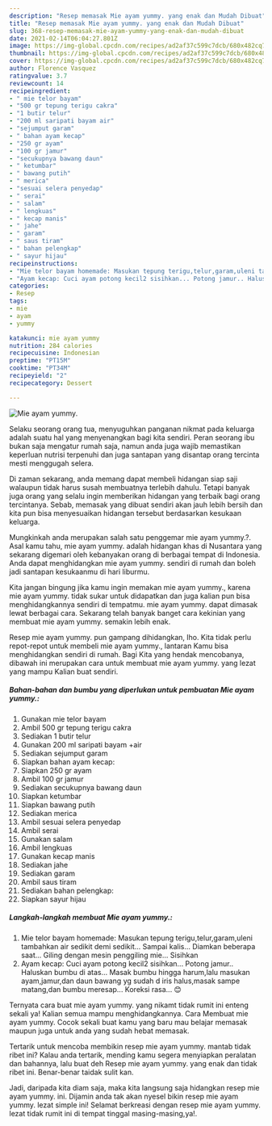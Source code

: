 ```yaml
---
description: "Resep memasak Mie ayam yummy. yang enak dan Mudah Dibuat"
title: "Resep memasak Mie ayam yummy. yang enak dan Mudah Dibuat"
slug: 368-resep-memasak-mie-ayam-yummy-yang-enak-dan-mudah-dibuat
date: 2021-02-14T06:04:27.801Z
image: https://img-global.cpcdn.com/recipes/ad2af37c599c7dcb/680x482cq70/mie-ayam-yummy-foto-resep-utama.jpg
thumbnail: https://img-global.cpcdn.com/recipes/ad2af37c599c7dcb/680x482cq70/mie-ayam-yummy-foto-resep-utama.jpg
cover: https://img-global.cpcdn.com/recipes/ad2af37c599c7dcb/680x482cq70/mie-ayam-yummy-foto-resep-utama.jpg
author: Florence Vasquez
ratingvalue: 3.7
reviewcount: 14
recipeingredient:
- " mie telor bayam"
- "500 gr tepung terigu cakra"
- "1 butir telur"
- "200 ml saripati bayam air"
- "sejumput garam"
- " bahan ayam kecap"
- "250 gr ayam"
- "100 gr jamur"
- "secukupnya bawang daun"
- " ketumbar"
- " bawang putih"
- " merica"
- "sesuai selera penyedap"
- " serai"
- " salam"
- " lengkuas"
- " kecap manis"
- " jahe"
- " garam"
- " saus tiram"
- " bahan pelengkap"
- " sayur hijau"
recipeinstructions:
- "Mie telor bayam homemade: Masukan tepung terigu,telur,garam,uleni tambahkan air sedikit demi sedikit... Sampai kalis... Diamkan beberapa saat... Giling dengan mesin penggiling mie... Sisihkan"
- "Ayam kecap: Cuci ayam potong kecil2 sisihkan... Potong jamur.. Haluskan bumbu di atas... Masak bumbu hingga harum,lalu masukan ayam,jamur,dan daun bawang yg sudah d iris halus,masak sampe matang,dan bumbu meresap... Koreksi rasa... 😊"
categories:
- Resep
tags:
- mie
- ayam
- yummy

katakunci: mie ayam yummy 
nutrition: 284 calories
recipecuisine: Indonesian
preptime: "PT15M"
cooktime: "PT34M"
recipeyield: "2"
recipecategory: Dessert

---
```



![Mie ayam yummy.](https://img-global.cpcdn.com/recipes/ad2af37c599c7dcb/680x482cq70/mie-ayam-yummy-foto-resep-utama.jpg)

Selaku seorang orang tua, menyuguhkan panganan nikmat pada keluarga adalah suatu hal yang menyenangkan bagi kita sendiri. Peran seorang ibu bukan saja mengatur rumah saja, namun anda juga wajib memastikan keperluan nutrisi terpenuhi dan juga santapan yang disantap orang tercinta mesti menggugah selera.

Di zaman  sekarang, anda memang dapat membeli hidangan siap saji walaupun tidak harus susah membuatnya terlebih dahulu. Tetapi banyak juga orang yang selalu ingin memberikan hidangan yang terbaik bagi orang tercintanya. Sebab, memasak yang dibuat sendiri akan jauh lebih bersih dan kita pun bisa menyesuaikan hidangan tersebut berdasarkan kesukaan keluarga. 



Mungkinkah anda merupakan salah satu penggemar mie ayam yummy.?. Asal kamu tahu, mie ayam yummy. adalah hidangan khas di Nusantara yang sekarang digemari oleh kebanyakan orang di berbagai tempat di Indonesia. Anda dapat menghidangkan mie ayam yummy. sendiri di rumah dan boleh jadi santapan kesukaanmu di hari liburmu.

Kita jangan bingung jika kamu ingin memakan mie ayam yummy., karena mie ayam yummy. tidak sukar untuk didapatkan dan juga kalian pun bisa menghidangkannya sendiri di tempatmu. mie ayam yummy. dapat dimasak lewat berbagai cara. Sekarang telah banyak banget cara kekinian yang membuat mie ayam yummy. semakin lebih enak.

Resep mie ayam yummy. pun gampang dihidangkan, lho. Kita tidak perlu repot-repot untuk membeli mie ayam yummy., lantaran Kamu bisa menghidangkan sendiri di rumah. Bagi Kita yang hendak mencobanya, dibawah ini merupakan cara untuk membuat mie ayam yummy. yang lezat yang mampu Kalian buat sendiri.

<!--inarticleads1-->

##### Bahan-bahan dan bumbu yang diperlukan untuk pembuatan Mie ayam yummy.:

1. Gunakan  mie telor bayam
1. Ambil 500 gr tepung terigu cakra
1. Sediakan 1 butir telur
1. Gunakan 200 ml saripati bayam +air
1. Sediakan sejumput garam
1. Siapkan  bahan ayam kecap:
1. Siapkan 250 gr ayam
1. Ambil 100 gr jamur
1. Sediakan secukupnya bawang daun
1. Siapkan  ketumbar
1. Siapkan  bawang putih
1. Sediakan  merica
1. Ambil sesuai selera penyedap
1. Ambil  serai
1. Gunakan  salam
1. Ambil  lengkuas
1. Gunakan  kecap manis
1. Sediakan  jahe
1. Sediakan  garam
1. Ambil  saus tiram
1. Sediakan  bahan pelengkap:
1. Siapkan  sayur hijau




<!--inarticleads2-->

##### Langkah-langkah membuat Mie ayam yummy.:

1. Mie telor bayam homemade: Masukan tepung terigu,telur,garam,uleni tambahkan air sedikit demi sedikit... Sampai kalis... Diamkan beberapa saat... Giling dengan mesin penggiling mie... Sisihkan
1. Ayam kecap: Cuci ayam potong kecil2 sisihkan... Potong jamur.. Haluskan bumbu di atas... Masak bumbu hingga harum,lalu masukan ayam,jamur,dan daun bawang yg sudah d iris halus,masak sampe matang,dan bumbu meresap... Koreksi rasa... 😊




Ternyata cara buat mie ayam yummy. yang nikamt tidak rumit ini enteng sekali ya! Kalian semua mampu menghidangkannya. Cara Membuat mie ayam yummy. Cocok sekali buat kamu yang baru mau belajar memasak maupun juga untuk anda yang sudah hebat memasak.

Tertarik untuk mencoba membikin resep mie ayam yummy. mantab tidak ribet ini? Kalau anda tertarik, mending kamu segera menyiapkan peralatan dan bahannya, lalu buat deh Resep mie ayam yummy. yang enak dan tidak ribet ini. Benar-benar taidak sulit kan. 

Jadi, daripada kita diam saja, maka kita langsung saja hidangkan resep mie ayam yummy. ini. Dijamin anda tak akan nyesel bikin resep mie ayam yummy. lezat simple ini! Selamat berkreasi dengan resep mie ayam yummy. lezat tidak rumit ini di tempat tinggal masing-masing,ya!.

